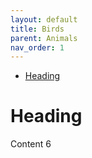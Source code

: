 ```yaml
---
layout: default
title: Birds
parent: Animals
nav_order: 1
---
```


- [Heading](#heading)

# Heading

Content 6